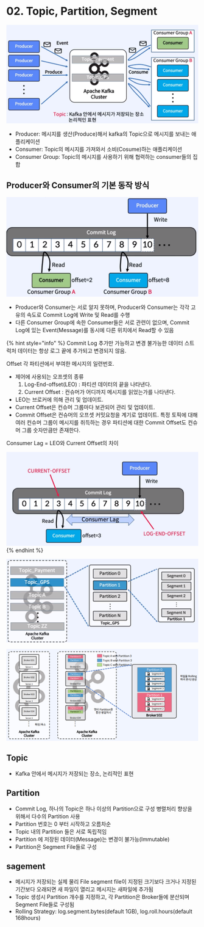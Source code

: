 # 02. Topic, Partition, Segment

![](<../../../.gitbook/assets/image (7) (1).png>)

* Producer: 메시지를 생산(Produce)해서 kafka의 Topic으로 메시지를 보내는 애플리케이션
* Consumer: Topic의 메시지를 가져와서 소비(Cosume)하는 애플리케이션
* Consumer Group: Topic의 메시지를 사용하기 위해 협력하는 consumer들의 집합

## Producer와 Consumer의 기본 동작 방식

![](<../../../.gitbook/assets/image (24) (1).png>)

* Producer와 Consumer는 서로 알지 못하며, Producer와 Consumer는 각각 고유의 속도로 Commit Log에 Write 및 Read를 수행
* 다른 Consumer Group에 속한 Consumer들은 서로 관련이 없으며, Commit Log에 있는 Event(Message)를 동시에 다른 위치에서 Read할 수 있음

{% hint style="info" %}
Commit Log 추가만 가능하고 변경 불가능한 데이터 스트럭처 데이터는 항상 로그 끝에 추가되고 변경되지 않음.

Offset 각 파티션에서 부여한 메시지의 일련번호.

* 제어에 사용되는 오프셋의 종류
  1. Log-End-offset(LEO) : 파티션 데이터의 끝을 나타낸다.
  2. Current Offset : 컨슈머가 어디까지 메시지를 읽었는가를 나타낸다.
* LEO는 브로커에 의해 관리 및 업데이트.
* Current Offset은 컨슈머 그룹마다 보관되어 관리 및 업데이트.
* Commit Offset은 컨슈머의 오프셋 커밋요청을 계기로 업데이트. 특정 토픽에 대해 여러 컨슈머 그룹이 메시지를 취득하는 경우 파티션에 대한 Commit Offset도 컨슈머 그룹 숫자만큼만 존재한다.

Consumer Lag = LEO와 Current Offset의 차이&#x20;

![](<../../../.gitbook/assets/image (22) (1).png>)
{% endhint %}

![Logical View](<../../../.gitbook/assets/image (31) (1).png>)

![Physical View](<../../../.gitbook/assets/image (28) (1) (1) (1).png>)

## Topic

* Kafka 안에서 메시지가 저장되는 장소, 논리적인 표현

## Partition

* Commit Log, 하나의 Topic은 하나 이상의 Partition으로 구성 병렬처리 향상을 위해서 다수의 Partition 사용
* Partition 번호는 0 부터 시작하고 오름차순
* Topic 내의 Partition 들은 서로 독립적임
* Partition 에 저장된 데이터(Message)는 변경이 불가능(Immutable)
* Partition은 Segment File들로 구성

## sagement

* 메시지가 저장되는 실제 물리 File segment file이 지정된 크기보다 크거나 지정된 기간보다 오래되면 새 파일이 열리고 메시지는 새파일에 추가됨
* Topic 생성시 Partition 개수를 지정하고, 각 Partition은 Broker들에 분산되며 Segment File들로 구성됨
* Rolling Strategy: log.segment.bytes(default 1GB), log.roll.hours(default 168hours)
